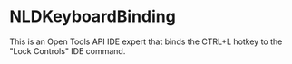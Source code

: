 # NLDKeyboardBinding
This is an Open Tools API IDE expert that binds the CTRL+L hotkey to the "Lock Controls" IDE command.
